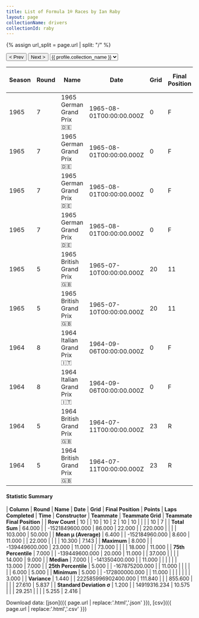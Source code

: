```yaml
---
title: List of Formula 1® Races by Ian Raby
layout: page
collectionName: drivers
collectionId: raby
---
```


{% assign url_split = page.url | split: "/" %}
<div id="collection-navigation">
<button onclick="selector.options[selector.selectedIndex-1].value && (window.location = selector.options[selector.selectedIndex-1].value);">&lt; Prev</button>
<button onclick="selector.options[selector.selectedIndex+1].value && (window.location = selector.options[selector.selectedIndex+1].value);">Next &gt;</button>
<select id="selector" onchange="this.options[this.selectedIndex].value && (window.location = this.options[this.selectedIndex].value);">
  {% for collectionId in site.data[page.collectionName].refs %}
    {% if collectionId == page.collectionId %}
      {% assign selected = "selected" %}
    {% else %}
      {% assign selected = "" %}
    {% endif %}
    {% assign profile = site.data[page.collectionName][collectionId].profile %}
    <option value="/f1/{{ page.collectionName }}/{{ collectionId }}/{{ url_split[4] }}" {{ selected }}>{{ profile.collection_name }}</option>
  {% endfor %}
</select>
</div>

| Season | Round | Name | Date | Grid | Final Position | Points | Laps Completed | Time | Constructor | Teammate | Teammate Grid | Teammate Final Position |
|--|--|--|--|--|--|--|--|--|--|--|--|--|
| 1965 | 7 | 1965 German Grand Prix 🇩🇪 | 1965-08-01T00:00:00.000Z | 0 | F | 0.0 | 0 |   | Brabham-Climax 🇬🇧 | [Dan Gurney 🇺🇸](/f1/drivers/gurney) | 5 | 3 |
| 1965 | 7 | 1965 German Grand Prix 🇩🇪 | 1965-08-01T00:00:00.000Z | 0 | F | 0.0 | 0 |   | Brabham-Climax 🇬🇧 | [Jack Brabham 🇦🇺](/f1/drivers/jack_brabham) | 14 | 5 |
| 1965 | 7 | 1965 German Grand Prix 🇩🇪 | 1965-08-01T00:00:00.000Z | 0 | F | 0.0 | 0 |   | Brabham-Climax 🇬🇧 | [Jo Bonnier 🇸🇪](/f1/drivers/bonnier) | 9 | 7 |
| 1965 | 7 | 1965 German Grand Prix 🇩🇪 | 1965-08-01T00:00:00.000Z | 0 | F | 0.0 | 0 |   | Brabham-Climax 🇬🇧 | [Denny Hulme 🇳🇿](/f1/drivers/hulme) | 13 | R |
| 1965 | 5 | 1965 British Grand Prix 🇬🇧 | 1965-07-10T00:00:00.000Z | 20 | 11 | 0.0 | 73 |   | Brabham-BRM 🇬🇧 | [Frank Gardner 🇦🇺](/f1/drivers/gardner) | 13 | 8 |
| 1965 | 5 | 1965 British Grand Prix 🇬🇧 | 1965-07-10T00:00:00.000Z | 20 | 11 | 0.0 | 73 |   | Brabham-BRM 🇬🇧 | [Jo Siffert 🇨🇭](/f1/drivers/siffert) | 18 | 9 |
| 1964 | 8 | 1964 Italian Grand Prix 🇮🇹 | 1964-09-06T00:00:00.000Z | 0 | F | 0.0 | 0 |   | Brabham-BRM 🇬🇧 | [Jo Siffert 🇨🇭](/f1/drivers/siffert) | 6 | 7 |
| 1964 | 8 | 1964 Italian Grand Prix 🇮🇹 | 1964-09-06T00:00:00.000Z | 0 | F | 0.0 | 0 |   | Brabham-BRM 🇬🇧 | [Giacomo Russo 🇮🇹](/f1/drivers/geki) | 0 | F |
| 1964 | 5 | 1964 British Grand Prix 🇬🇧 | 1964-07-11T00:00:00.000Z | 23 | R | 0.0 | 37 |   | Brabham-BRM 🇬🇧 | [Jo Siffert 🇨🇭](/f1/drivers/siffert) | 16 | 11 |
| 1964 | 5 | 1964 British Grand Prix 🇬🇧 | 1964-07-11T00:00:00.000Z | 23 | R | 0.0 | 37 |   | Brabham-BRM 🇬🇧 | [Jo Bonnier 🇸🇪](/f1/drivers/bonnier) | 9 | R |

#### Statistic Summary

| **Column** | **Round** | **Name** | **Date** | **Grid** | **Final Position** | **Points** | **Laps Completed** | **Time** | **Constructor** | **Teammate** | **Teammate Grid** | **Teammate Final Position** |
| **Row Count** | 10 |  | 10 | 10 | 2 | 10 | 10 |  |  |  | 10 | 7 |
| **Total Sum** | 64.000 |  | -1521849600.000 | 86.000 | 22.000 |  | 220.000 |  |  |  | 103.000 | 50.000 |
| **Mean μ (Average)** | 6.400 |  | -152184960.000 | 8.600 | 11.000 |  | 22.000 |  |  |  | 10.300 | 7.143 |
| **Maximum** | 8.000 |  | -139449600.000 | 23.000 | 11.000 |  | 73.000 |  |  |  | 18.000 | 11.000 |
| **75th Percentile** | 7.000 |  | -139449600.000 | 20.000 | 11.000 |  | 37.000 |  |  |  | 14.000 | 9.000 |
| **Median** | 7.000 |  | -141350400.000 |  | 11.000 |  |  |  |  |  | 13.000 | 7.000 |
| **25th Percentile** | 5.000 |  | -167875200.000 |  | 11.000 |  |  |  |  |  | 6.000 | 5.000 |
| **Minimum** | 5.000 |  | -172800000.000 |  | 11.000 |  |  |  |  |  |  | 3.000 |
| **Variance** | 1.440 |  | 222585996902400.000 | 111.840 |  |  | 855.600 |  |  |  | 27.610 | 5.837 |
| **Standard Deviation σ** | 1.200 |  | 14919316.234 | 10.575 |  |  | 29.251 |  |  |  | 5.255 | 2.416 |

Download data: [json]({{ page.url | replace:'.html','.json' }}), [csv]({{ page.url | replace:'.html','.csv' }})
